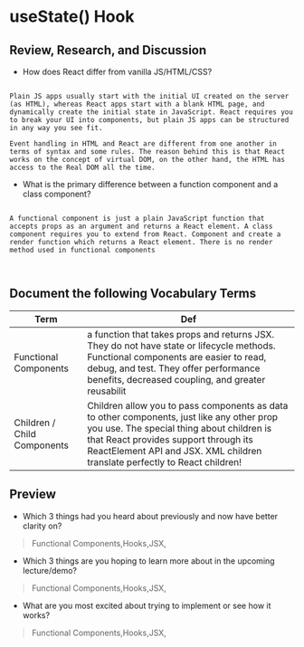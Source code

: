 # useState() Hook


## Review, Research, and Discussion

- How does React differ from vanilla JS/HTML/CSS?

```

Plain JS apps usually start with the initial UI created on the server (as HTML), whereas React apps start with a blank HTML page, and dynamically create the initial state in JavaScript. React requires you to break your UI into components, but plain JS apps can be structured in any way you see fit.

Event handling in HTML and React are different from one another in terms of syntax and some rules. The reason behind this is that React works on the concept of virtual DOM, on the other hand, the HTML has access to the Real DOM all the time.

```

- What is the primary difference between a function component and a class component?

```

A functional component is just a plain JavaScript function that accepts props as an argument and returns a React element. A class component requires you to extend from React. Component and create a render function which returns a React element. There is no render method used in functional components



```

## Document the following Vocabulary Terms


**Term** | **Def**
------------ | -------------
 Functional Components | a function that takes props and returns JSX. They do not have state or lifecycle methods. Functional components are easier to read, debug, and test. They offer performance benefits, decreased coupling, and greater reusabilit
 Children / Child Components | Children allow you to pass components as data to other components, just like any other prop you use. The special thing about children is that React provides support through its ReactElement API and JSX. XML children translate perfectly to React children!




## Preview

- Which 3 things had you heard about previously and now have better clarity on?
> Functional Components,Hooks,JSX,

- Which 3 things are you hoping to learn more about in the upcoming lecture/demo?
> Functional Components,Hooks,JSX,

- What are you most excited about trying to implement or see how it works?
> Functional Components,Hooks,JSX,

